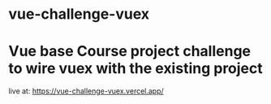 # vue-challenge-vuex

# Vue base Course project challenge to wire vuex with the existing project


live at: https://vue-challenge-vuex.vercel.app/
